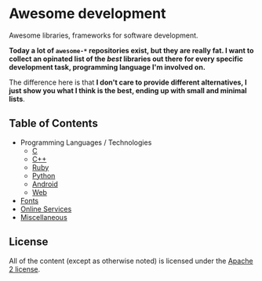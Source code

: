 # Awesome development

Awesome libraries, frameworks for software development.

**Today a lot of `awesome-*` repositories exist, but they are really fat. I want to collect an opinated list of the _best_ libraries out there for every specific development task, programming language I'm involved on.**

The difference here is that **I don't care to provide different alternatives, I just show you what I think is the best, ending up with small and minimal lists**.

## Table of Contents

* Programming Languages / Technologies
  * [C](./contents/c.md)
  * [C++](./contents/c++.md)
  * [Ruby](./contents/ruby.md)
  * [Python](./contents/python.md)
  * [Android](./contents/android.md)
  * [Web](./contents/web.md)
* [Fonts](./contents/fonts.md)
* [Online Services](./contents/online_services.md)
* [Miscellaneous](./contents/misc.md)

## License

All of the content (except as otherwise noted) is licensed under the [Apache 2 license](LICENSE).
